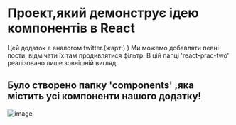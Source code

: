# Проект,який демонструє ідею компонентів в React
Цей додаток є аналогом twitter.(жарт:) )
Ми можемо добавляти певні пости, відмічати їх там продивлятися фільтр.
В цій папці 'react-prac-two' реалізовано лише зовнішній вигляд.
## Було створено папку 'components' ,яка містить усі компоненти нашого додатку!
![image](https://github.com/Devy707/react-report/blob/master/image/%D0%A1%D0%BD%D0%B8%D0%BC%D0%BE%D0%BA.PNG)
